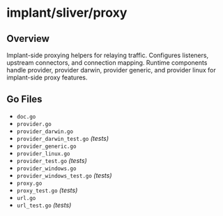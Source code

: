 # implant/sliver/proxy

## Overview

Implant-side proxying helpers for relaying traffic. Configures listeners, upstream connectors, and connection mapping. Runtime components handle provider, provider darwin, provider generic, and provider linux for implant-side proxy features.

## Go Files

- `doc.go`
- `provider.go`
- `provider_darwin.go`
- `provider_darwin_test.go` *(tests)*
- `provider_generic.go`
- `provider_linux.go`
- `provider_test.go` *(tests)*
- `provider_windows.go`
- `provider_windows_test.go` *(tests)*
- `proxy.go`
- `proxy_test.go` *(tests)*
- `url.go`
- `url_test.go` *(tests)*
